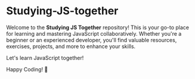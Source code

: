 # Studying-JS-together
Welcome to the **Studying JS Together** repository! This is your go-to place for learning and mastering JavaScript collaboratively. Whether you're a beginner or an experienced developer, you'll find valuable resources, exercises, projects, and more to enhance your skills.

Let's learn JavaScript together!

Happy Coding! 🚀
